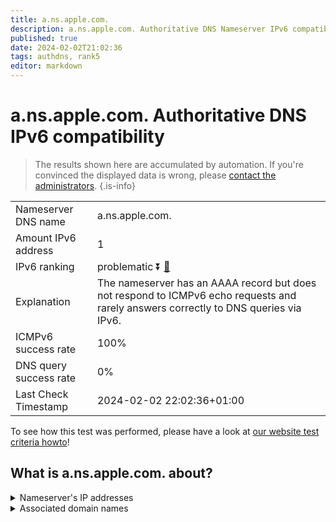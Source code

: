 ```yaml
---
title: a.ns.apple.com.
description: a.ns.apple.com. Authoritative DNS Nameserver IPv6 compatibility
published: true
date: 2024-02-02T21:02:36
tags: authdns, rank5
editor: markdown
---
```


# a.ns.apple.com. Authoritative DNS IPv6 compatibility

> The results shown here are accumulated by automation. If you're convinced the displayed data is wrong, please [contact the administrators](/howto/chat). 
{.is-info}




|   |   |
| - | - |
| Nameserver DNS name | a.ns.apple.com.
| Amount IPv6 address | 1
| IPv6 ranking | problematic :arrow_double_down: [🔗](/howto/ranking) |
| Explanation | The nameserver has an AAAA record but does not respond to ICMPv6 echo requests and rarely answers correctly to DNS queries via IPv6. |
| ICMPv6 success rate | 100%|
| DNS query success rate | 0% |
| Last Check Timestamp | 2024-02-02 22:02:36+01:00 |

To see how this test was performed, please have a look at [our website test criteria howto](/howto/testcriteria/authdns)!


## What is a.ns.apple.com. about?




<details>
<summary>Nameserver's IP addresses</summary>

2620:149:ae0::53

</details>



<details>
<summary>Associated domain names</summary>

www.apple.com

</details>
